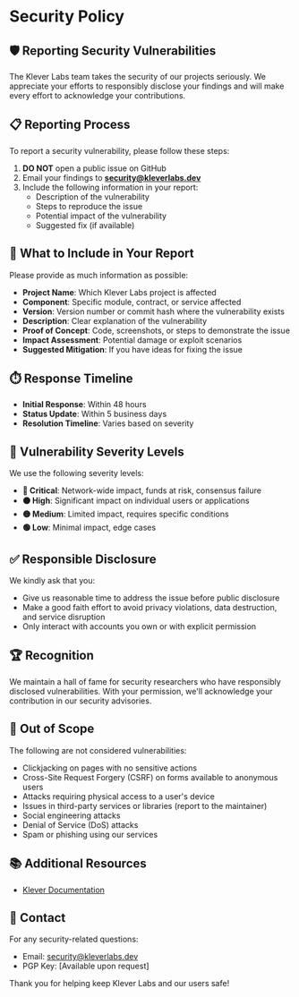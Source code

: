 # Security Policy

## 🛡️ Reporting Security Vulnerabilities

The Klever Labs team takes the security of our projects seriously. We appreciate your efforts to responsibly disclose your findings and will make every effort to acknowledge your contributions.

## 📋 Reporting Process

To report a security vulnerability, please follow these steps:

1. **DO NOT** open a public issue on GitHub
2. Email your findings to **security@kleverlabs.dev**
3. Include the following information in your report:
   - Description of the vulnerability
   - Steps to reproduce the issue
   - Potential impact of the vulnerability
   - Suggested fix (if available)

## 📧 What to Include in Your Report

Please provide as much information as possible:

- **Project Name**: Which Klever Labs project is affected
- **Component**: Specific module, contract, or service affected
- **Version**: Version number or commit hash where the vulnerability exists
- **Description**: Clear explanation of the vulnerability
- **Proof of Concept**: Code, screenshots, or steps to demonstrate the issue
- **Impact Assessment**: Potential damage or exploit scenarios
- **Suggested Mitigation**: If you have ideas for fixing the issue

## ⏱️ Response Timeline

- **Initial Response**: Within 48 hours
- **Status Update**: Within 5 business days
- **Resolution Timeline**: Varies based on severity

## 🎯 Vulnerability Severity Levels

We use the following severity levels:

- **🔴 Critical**: Network-wide impact, funds at risk, consensus failure
- **🟠 High**: Significant impact on individual users or applications
- **🟡 Medium**: Limited impact, requires specific conditions
- **🟢 Low**: Minimal impact, edge cases

## ✅ Responsible Disclosure

We kindly ask that you:

- Give us reasonable time to address the issue before public disclosure
- Make a good faith effort to avoid privacy violations, data destruction, and service disruption
- Only interact with accounts you own or with explicit permission

## 🏆 Recognition

We maintain a hall of fame for security researchers who have responsibly disclosed vulnerabilities. With your permission, we'll acknowledge your contribution in our security advisories.

## 🚫 Out of Scope

The following are not considered vulnerabilities:

- Clickjacking on pages with no sensitive actions
- Cross-Site Request Forgery (CSRF) on forms available to anonymous users
- Attacks requiring physical access to a user's device
- Issues in third-party services or libraries (report to the maintainer)
- Social engineering attacks
- Denial of Service (DoS) attacks
- Spam or phishing using our services

## 📚 Additional Resources

- [Klever Documentation](https://docs.klever.org)


## 💬 Contact

For any security-related questions:
- Email: security@kleverlabs.dev
- PGP Key: [Available upon request]

Thank you for helping keep Klever Labs and our users safe!